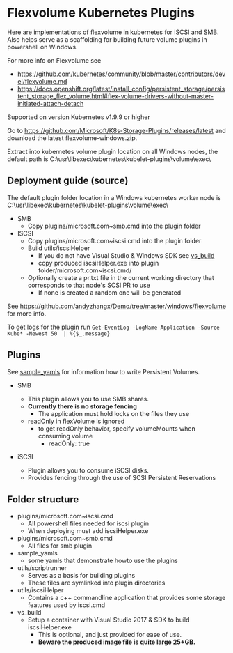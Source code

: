 # Flexvolume Kubernetes Plugins
Here are implementations of flexvolume in kubernetes for iSCSI and SMB. Also helps serve as a scaffolding for building future volume plugins in powershell on Windows.

For more info on Flexvolume see
 * https://github.com/kubernetes/community/blob/master/contributors/devel/flexvolume.md
 * https://docs.openshift.org/latest/install_config/persistent_storage/persistent_storage_flex_volume.html#flex-volume-drivers-without-master-initiated-attach-detach

Supported on version Kubernetes v1.9.9 or higher

Go to https://github.com/Microsoft/K8s-Storage-Plugins/releases/latest and download the latest flexvolume-windows.zip.

Extract into kubernetes volume plugin location on all Windows nodes, the default path is C:\usr\libexec\kubernetes\kubelet-plugins\volume\exec\

## Deployment guide (source)
The default plugin folder location in a Windows kubernetes worker node is C:\usr\libexec\kubernetes\kubelet-plugins\volume\exec\
* SMB
    * Copy plugins/microsoft.com~smb.cmd into the plugin folder
* ISCSI
    * Copy plugins/microsoft.com~iscsi.cmd into the plugin folder
    * Build utils/iscsiHelper
        * If you do not have Visual Studio & Windows SDK see [vs_build](vs_build/)
        * copy produced iscsiHelper.exe into plugin folder/microsoft.com~iscsi.cmd/
    * Optionally create a pr.txt file in the current working directory that corresponds to that node's SCSI PR to use
        * If none is created a random one will be generated

See https://github.com/andyzhangx/Demo/tree/master/windows/flexvolume for more info.

To get logs for the plugin run `Get-EventLog -LogName Application -Source Kube* -Newest 50  | %{$_.message}`

 ## Plugins
 See [sample_yamls](sample_yamls) for information how to write Persistent Volumes.
* SMB
    * This plugin allows you to use SMB shares. 
    * **Currently there is no storage fencing**
        * The application must hold locks on the files they use
    * readOnly in flexVolume is ignored 
        * to get readOnly behavior, specify volumeMounts when consuming volume
            * readOnly: true

* iSCSI
    * Plugin allows you to consume iSCSI disks.
    * Provides fencing through the use of SCSI Persistent Reservations

## Folder structure
* plugins/microsoft.com~iscsi.cmd
    * All powershell files needed for iscsi plugin
    * When deploying must add iscsiHelper.exe
* plugins/microsoft.com~smb.cmd
    * All files for smb plugin
* sample_yamls
    * some yamls that demonstrate howto use the plugins
* utils/scriptrunner
    * Serves as a basis for building plugins
    * These files are symlinked into plugin directories
* utils/iscsiHelper
    * Contains a c++ commandline application that provides some storage features used by iscsi.cmd
* vs_build
    * Setup a container with Visual Studio 2017 & SDK to build iscsiHelper.exe
        * This is optional, and just provided for ease of use.
        * **Beware the produced image file is quite large 25+GB.**





